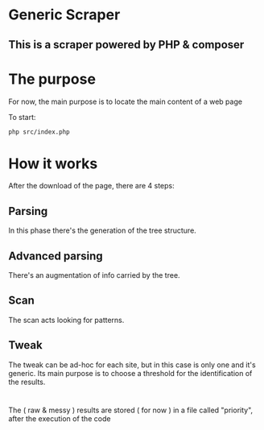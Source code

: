# Generic Scraper

## This is a scraper powered by PHP & composer

# The purpose

For now, the main purpose is to locate the main content of a web page


To start:
```shell
php src/index.php
```


# How it works

After the download of the page, there are 4 steps:

## Parsing

In this phase there's the generation of the tree structure.

## Advanced parsing

There's an augmentation of info carried by the tree.

## Scan

The scan acts looking for patterns.

## Tweak

The tweak can be ad-hoc for each site, but in this case is only one and it's generic.
Its main purpose is to choose a threshold for the identification of the results.

#

The ( raw & messy ) results are stored ( for now ) in a file called "priority", after the execution of the code
